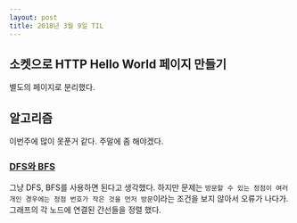 ```yaml
---
layout: post
title: 2018년 3월 9일 TIL
---
```


## 소켓으로 HTTP Hello World 페이지 만들기 
별도의 페이지로 분리했다.

## 알고리즘
이번주에 많이 못푼거 같다. 주말에 좀 해야겠다.

### [DFS와 BFS](https://www.acmicpc.net/problem/1260)
그냥 DFS, BFS를 사용하면 된다고 생각했다. 하지만  문제는 `방문할 수 있는 정점이 여러 개인 경우에는 정점 번호가 작은 것을 먼저 방문`이라는 조건을 보지 않아서 오류가 나다가. 그래프의 각 노드에 연결된 간선들을 정렬 했다.